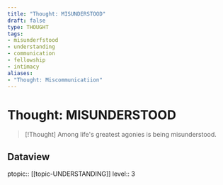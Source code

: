 ```yaml
---
title: "Thought: MISUNDERSTOOD"
draft: false
type: THOUGHT
tags:
- misunderfstood
- understanding
- communication
- fellowship
- intimacy
aliases:
- "Thought: Miscommunicatiion"
---
```

# Thought: MISUNDERSTOOD
> [!Thought]
> Among life's greatest agonies is being misunderstood.

## Dataview
ptopic:: [[topic-UNDERSTANDING]]
level:: 3
